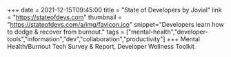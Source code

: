 +++
date = 2021-12-15T09:45:00
title = "State of Developers by Jovial"
link = "https://stateofdevs.com"
thumbnail = "https://stateofdevs.com/a/img/favicon.ico"
snippet="Developers learn how to dodge & recover from burnout."
tags = ["mental-health","developer-tools","information","dev","collaboration","productivity"]
+++
Mental Health/Burnout Tech Survey & Report, Developer Wellness Toolkit
